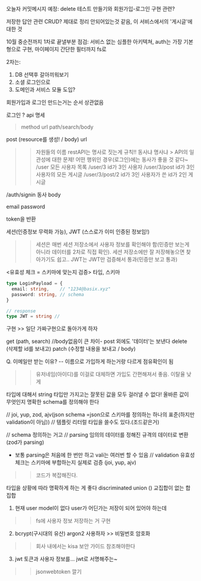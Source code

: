 오늘자 커밋메시지 예정: delete 테스트 만들기와 회원가입-로그인 구현 관련?

저장한 답안 관련 CRUD? 제대로 정리 안되어있는것 같음, 이 서비스에서의 '게시글'에 대한 것

10월 중순전까지 1차로 끝낼부분 점검: 
 서비스 없는 심플한 아키텍쳐, auth는 가장 기본형으로 구현, 마이페이지 간단한 필터까지 fs로


 2차는:
 1) DB 선택후 갈아끼워보기
 2) 소셜 로그인으로
 3) 도메인과 서비스 모듈 도입?


회원가입과 로그인 만드는거는 순서 상관없음

로그인 ?
api 명세
>method url path/search/body

post (resource를 생성! / body)
url 

>> 자원들의 이름
restAPI는 명사로 짓는게 규칙!!
동사냐 명사냐 > API의 일관성에 대한 문제!
어떤 행위인 경우(로그인)에는 동사가 좋을 것 같다~
/user   모든 사용자 목록
/user/3 id가 3인 사용자
/user/3/post id가 3인 사용자의 모든 게시글
/user/3/post/2 id가 3인 사용자가 쓴 id가 2인 게시글

/auth/signin 동사
body

email
password

token을 반환

세션(인증정보 무력화 가능), JWT (스스로가 이미 인증된 정보임!)
>> 세션은 매번 세션 저장소에서 사용자 정보를 확인해야 함(민증만 보는게 아니라 데이터를 2차로 직접 확인). 세션 저장소에만 잘 저장해놓으면 찾아가기도 쉽고..
>> JWT는 JWT만 검증해서 통과(민증만 보고 통과)

<유효성 체크 = 스키마에 맞는지 검증>
타입, 스키마
```ts
type LoginPayload = {
  email: string,    // "1234@basix.xyz"
  password: string, // schema
}

// response
type JWT = string // 
```
구현 >> 일단 가짜구현으로 돌아가게 하자




get  (path, search) //body없음이 큰 차이- post 외에도 '데이터'는 보낸다
delete (삭제할 id를 보내고)
patch  (수정할 내용을 보내고 / body)

Q. 이메일만 받는 이유?
-- 이름으로 가입하게 하는거랑 다르게 점유확인이 됨
>> 유저네임(아이디)를 이걸로 대체하면 가입도 간편해져서 좋음. 이탈율 낮게

타입에 대해서
string 타입만 가지고는 잘못된 값을 모두 걸러낼 수 없다!
올바른 값이 무엇인지 명확한 schema를 정의해야 한다

// joi, yup, zod, ajv(json schema =json으로 스키마를 정의하는 하나의 표준(하지만 validation이 아님))
// 템플릿 리터럴 타입을 쓸수도 있다.(조드같은거)

// schema 정의하는 거고
// parsing 임의의 데이터를 정해진 규격의 데이터로 변환 (zod가 parsing)
- 보통 parsing은 처음에 한 번만 하고 vali는 여러번 할 수 있음
// validation 유효성 체크는 스키마에 부합하는지 실제로 검증 (joi, yup, ajv)
>> 코드가 복잡해진다. 

타입을 상황에 따라 명확하게 하는 게 좋다
discriminated union ()
교집합이 없는 합집합

1. 현재 user model이 없다
user가 어딘가는 저장이 되어 있어야 하는데
>> fs에 사용자 정보 저장하는 거 구현
2.  bcrypt(구시대의 유산) argon2 사용하자 >>  비밀번호 암호화
>> 회사 내에서는 kisa 보안 가이드 참조해야한다
3. jwt 토큰과 사용자 정보를... jwt로 서명해주는~
>>jsonwebtoken 깔기
